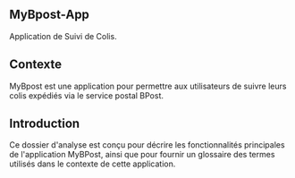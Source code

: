 ## MyBpost-App ## 

Application de Suivi de Colis. 

## Contexte ##

MyBpost est une application  pour permettre aux utilisateurs de 
suivre leurs colis expédiés via le service postal BPost.

## Introduction ##

Ce dossier d'analyse est conçu pour décrire les fonctionnalités 
principales de l'application MyBPost, ainsi que pour fournir un glossaire 
des termes utilisés dans le contexte de cette application.
